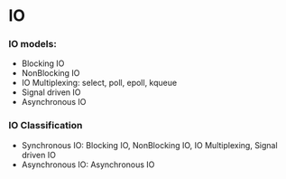 # IO

### IO models:

- Blocking IO
- NonBlocking IO
- IO Multiplexing: select, poll, epoll, kqueue
- Signal driven IO
- Asynchronous IO

### IO Classification

- Synchronous IO: Blocking IO, NonBlocking IO, IO Multiplexing, Signal driven IO
- Asynchronous IO: Asynchronous IO


